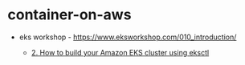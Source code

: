 # container-on-aws


* eks workshop - https://www.eksworkshop.com/010_introduction/

  - [2. How to build your Amazon EKS cluster using eksctl](https://www.youtube.com/watch?v=jGrdVSlIkNQ)
